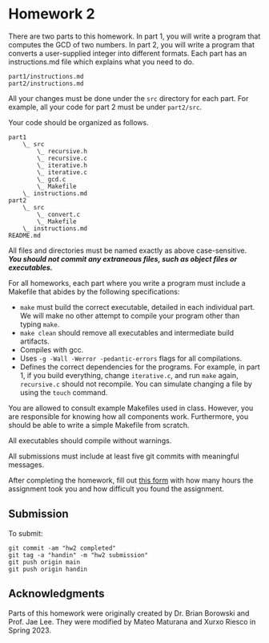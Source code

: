 # Homework 2

There are two parts to this homework. In part 1, you will write a program that computes the GCD of two numbers.
In part 2, you will write a program that converts a user-supplied integer into different formats. Each part has an instructions.md file which explains what you need to do.

    part1/instructions.md
    part2/instructions.md

All your changes must be done under the `src` directory for each part. For example, all your code for part 2 must be under `part2/src`.

Your code should be organized as follows.

    part1
        \_ src
            \_ recursive.h
            \_ recursive.c
            \_ iterative.h
            \_ iterative.c
            \_ gcd.c
            \_ Makefile
        \_ instructions.md
    part2
        \_ src
            \_ convert.c
            \_ Makefile
        \_ instructions.md
    README.md

All files and directories must be named exactly as above case-sensitive. ***You should not commit any extraneous files, such as object files or executables.***

For all homeworks, each part where you write a program must include a Makefile that abides by the following specifications:

- `make` must build the correct executable, detailed in each individual part. We will make no other attempt to compile your program other than typing `make`.
- `make clean` should remove all executables and intermediate build artifacts.
- Compiles with gcc.
- Uses `-g -Wall -Werror -pedantic-errors` flags for all compilations.
- Defines the correct dependencies for the programs. For example, in part 1, if you build everything, change `iterative.c`, and run `make` again, `recursive.c` should not recompile. You can simulate changing a file by using the `touch` command.

You are allowed to consult example Makefiles used in class. However, you are responsible for knowing how all components work. Furthermore, you should be able to write a simple Makefile from scratch.

All executables should compile without warnings.

All submissions must include at least five git commits with meaningful messages.

After completing the homework, fill out [this form](https://forms.gle/GqvYT5s6MRboMJuT8) with how many hours the assignment took you and how difficult you found the assignment.

## Submission

To submit:

    git commit -am "hw2 completed"
    git tag -a "handin" -m "hw2 submission"
    git push origin main
    git push origin handin

## Acknowledgments

Parts of this homework were originally created by Dr. Brian Borowski and Prof. Jae Lee. They were modified by Mateo Maturana and Xurxo Riesco in Spring 2023.
